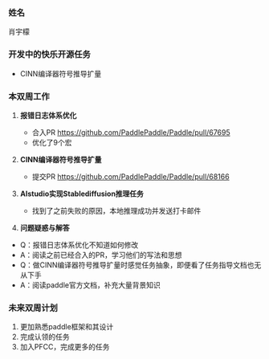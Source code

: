 ### 姓名

肖宇檬

### 开发中的快乐开源任务

- CINN编译器符号推导扩量 

### 本双周工作

1. **报错日志体系优化**

   - 合入PR <https://github.com/PaddlePaddle/Paddle/pull/67695>
   - 优化了9个宏

2. **CINN编译器符号推导扩量**

   - 提交PR <https://github.com/PaddlePaddle/Paddle/pull/68166>

3. **AIstudio实现Stablediffusion推理任务**

	- 找到了之前失败的原因，本地推理成功并发送打卡邮件

4. **问题疑惑与解答**

  - Q：报错日志体系优化不知道如何修改
  - A：阅读之前已经合入的PR，学习他们的写法和思想
  - Q：做CINN编译器符号推导扩量时感觉任务抽象，即便看了任务指导文档也无从下手
  - A：阅读paddle官方文档，补充大量背景知识

### 未来双周计划

1. 更加熟悉paddle框架和其设计
2. 完成认领的任务
3. 加入PFCC，完成更多的任务
